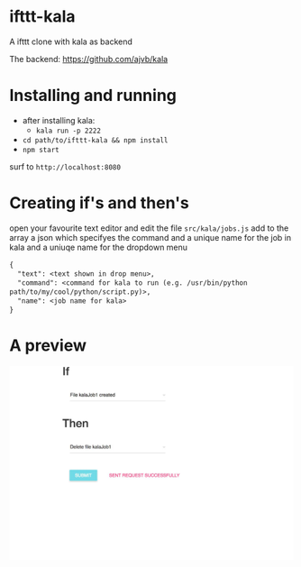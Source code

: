 # ifttt-kala
A ifttt clone with kala as backend

The backend: https://github.com/ajvb/kala

# Installing and running
- after installing kala:
  - `kala run -p 2222`
- `cd path/to/ifttt-kala && npm install`
- `npm start`

surf to `http://localhost:8080`

# Creating if's and then's
open your favourite text editor and edit the file `src/kala/jobs.js`
add to the array a json which specifyes the command and a unique name for the job in kala and a uniuqe name for the dropdown menu

```
{
  "text": <text shown in drop menu>,
  "command": <command for kala to run (e.g. /usr/bin/python path/to/my/cool/python/script.py)>,
  "name": <job name for kala>
}
```

# A preview

![Alt text](screenshot.jpg?raw=true "Browser screenshot")
